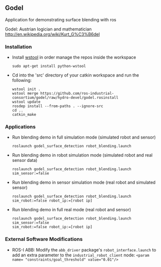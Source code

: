 ## Godel

Application for demonstrating surface blending with ros

Godel: Austrian logician and mathematician http://en.wikipedia.org/wiki/Kurt_G%C3%B6del

### Installation

- Install [wstool](http://wiki.ros.org/wstool) in order manage the repos inside the workspace
  ```
  sudo apt-get install python-wstool
  ```

- Cd into the 'src' directory of your catkin workspace and run the following:
  ```
  wstool init . 
  wstool merge https://github.com/ros-industrial-consortium/godel/raw/hydro-devel/godel.rosinstall
  wstool update
  rosdep install --from-paths . --ignore-src
  cd ..
  catkin_make
  ```

### Applications

- Run blending demo in full simulation mode (simulated robot and sensor)
  ```
  roslaunch godel_surface_detection robot_blending.launch
  ```

- Run blending demo in robot simulation mode (simulated robot and real sensor data)
  ```
  roslaunch godel_surface_detection robot_blending.launch sim_sensor:=false
  ```

- Run blending demo in sensor simulation mode (real robot and simulated sensor)
  ```
  roslaunch godel_surface_detection robot_blending.launch sim_robot:=false robot_ip:=[robot ip]
  ```

- Run blending demo in full real mode (real robot and sensor)
  ```
  roslaunch godel_surface_detection robot_blending.launch sim_sensor:=false 
  sim_robot:=false robot_ip:=[robot ip]
  ```

### External Software Modifications
- ROS-I ABB: Modify the ```abb_driver``` package's ```robot_interface.launch``` to add an extra parameter to the ```industrial_robot_client``` node: ```<param name= "constraints/goal_threshold" value="0.01"/>```